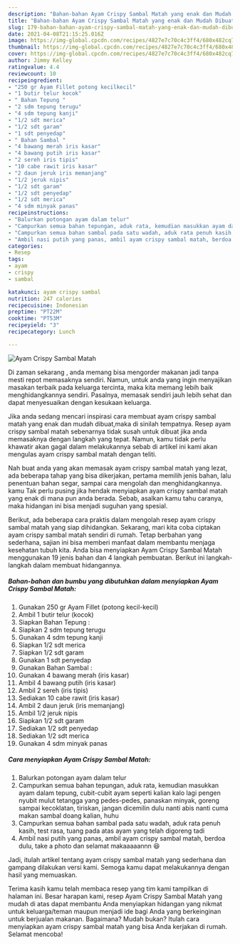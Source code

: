 ```yaml
---
description: "Bahan-bahan Ayam Crispy Sambal Matah yang enak dan Mudah Dibuat"
title: "Bahan-bahan Ayam Crispy Sambal Matah yang enak dan Mudah Dibuat"
slug: 179-bahan-bahan-ayam-crispy-sambal-matah-yang-enak-dan-mudah-dibuat
date: 2021-04-08T21:15:25.016Z
image: https://img-global.cpcdn.com/recipes/4827e7c70c4c3ff4/680x482cq70/ayam-crispy-sambal-matah-foto-resep-utama.jpg
thumbnail: https://img-global.cpcdn.com/recipes/4827e7c70c4c3ff4/680x482cq70/ayam-crispy-sambal-matah-foto-resep-utama.jpg
cover: https://img-global.cpcdn.com/recipes/4827e7c70c4c3ff4/680x482cq70/ayam-crispy-sambal-matah-foto-resep-utama.jpg
author: Jimmy Kelley
ratingvalue: 4.4
reviewcount: 10
recipeingredient:
- "250 gr Ayam Fillet potong kecilkecil"
- "1 butir telur kocok"
- " Bahan Tepung "
- "2 sdm tepung terugu"
- "4 sdm tepung kanji"
- "1/2 sdt merica"
- "1/2 sdt garam"
- "1 sdt penyedap"
- " Bahan Sambal "
- "4 bawang merah iris kasar"
- "4 bawang putih iris kasar"
- "2 sereh iris tipis"
- "10 cabe rawit iris kasar"
- "2 daun jeruk iris memanjang"
- "1/2 jeruk nipis"
- "1/2 sdt garam"
- "1/2 sdt penyedap"
- "1/2 sdt merica"
- "4 sdm minyak panas"
recipeinstructions:
- "Balurkan potongan ayam dalam telur"
- "Campurkan semua bahan tepungan, aduk rata, kemudian masukkan ayam dalam tepung, cubit-cubit ayam seperti kalian kalo lagi pengen nyubit mulut tetangga yang pedes-pedes, panaskan minyak, goreng sampai kecoklatan, tiriskan, jangan dicemilin dulu nanti abis nanti cuma makan sambal doang kalian, huhu"
- "Campurkan semua bahan sambal pada satu wadah, aduk rata penuh kasih, test rasa, tuang pada atas ayam yang telah digoreng tadi"
- "Ambil nasi putih yang panas, ambil ayam crispy sambal matah, berdoa dulu, take a photo dan selamat makaaaaannn 😆"
categories:
- Resep
tags:
- ayam
- crispy
- sambal

katakunci: ayam crispy sambal 
nutrition: 247 calories
recipecuisine: Indonesian
preptime: "PT22M"
cooktime: "PT53M"
recipeyield: "3"
recipecategory: Lunch

---
```



![Ayam Crispy Sambal Matah](https://img-global.cpcdn.com/recipes/4827e7c70c4c3ff4/680x482cq70/ayam-crispy-sambal-matah-foto-resep-utama.jpg)

Di zaman  sekarang , anda memang bisa mengorder makanan jadi tanpa mesti repot memasaknya sendiri. Namun, untuk anda yang ingin menyajikan masakan terbaik pada keluarga tercinta, maka kita memang lebih baik menghidangkannya sendiri. Pasalnya, memasak sendiri jauh lebih sehat dan dapat menyesuaikan dengan kesukaan keluarga.

Jika anda sedang mencari inspirasi cara membuat ayam crispy sambal matah yang enak dan mudah dibuat,maka di sinilah tempatnya. Resep ayam crispy sambal matah  sebenarnya tidak susah untuk dibuat jika anda memasaknya dengan langkah yang tepat. Namun, kamu tidak perlu khawatir akan gagal dalam melakukannya 
sebab di artikel ini kami akan mengulas ayam crispy sambal matah dengan teliti.  



Nah buat anda yang akan memasak ayam crispy sambal matah yang lezat, ada beberapa tahap yang bisa dikerjakan, pertama memilih jenis bahan, lalu penentuan bahan segar, sampai cara mengolah dan menghidangkannya. kamu Tak perlu pusing jika hendak menyiapkan ayam crispy sambal matah yang enak di mana pun anda berada. Sebab, asalkan kamu  tahu caranya, maka hidangan ini bisa menjadi suguhan yang spesial.

Berikut, ada beberapa cara praktis  dalam mengolah resep ayam crispy sambal matah yang siap dihidangkan. Sekarang, mari kita coba ciptakan ayam crispy sambal matah sendiri di rumah. Tetap berbahan yang sederhana, sajian ini bisa memberi manfaat dalam membantu menjaga kesehatan tubuh kita. Anda bisa menyiapkan Ayam Crispy Sambal Matah menggunakan 19 jenis bahan dan 4 langkah pembuatan. Berikut ini langkah-langkah dalam membuat hidangannya.

<!--inarticleads1-->

##### Bahan-bahan dan bumbu yang dibutuhkan dalam menyiapkan Ayam Crispy Sambal Matah:

1. Gunakan 250 gr Ayam Fillet (potong kecil-kecil)
1. Ambil 1 butir telur (kocok)
1. Siapkan  Bahan Tepung :
1. Siapkan 2 sdm tepung terugu
1. Gunakan 4 sdm tepung kanji
1. Siapkan 1/2 sdt merica
1. Siapkan 1/2 sdt garam
1. Gunakan 1 sdt penyedap
1. Gunakan  Bahan Sambal :
1. Gunakan 4 bawang merah (iris kasar)
1. Ambil 4 bawang putih (iris kasar)
1. Ambil 2 sereh (iris tipis)
1. Sediakan 10 cabe rawit (iris kasar)
1. Ambil 2 daun jeruk (iris memanjang)
1. Ambil 1/2 jeruk nipis
1. Siapkan 1/2 sdt garam
1. Sediakan 1/2 sdt penyedap
1. Sediakan 1/2 sdt merica
1. Gunakan 4 sdm minyak panas




<!--inarticleads2-->

##### Cara menyiapkan Ayam Crispy Sambal Matah:

1. Balurkan potongan ayam dalam telur
1. Campurkan semua bahan tepungan, aduk rata, kemudian masukkan ayam dalam tepung, cubit-cubit ayam seperti kalian kalo lagi pengen nyubit mulut tetangga yang pedes-pedes, panaskan minyak, goreng sampai kecoklatan, tiriskan, jangan dicemilin dulu nanti abis nanti cuma makan sambal doang kalian, huhu
1. Campurkan semua bahan sambal pada satu wadah, aduk rata penuh kasih, test rasa, tuang pada atas ayam yang telah digoreng tadi
1. Ambil nasi putih yang panas, ambil ayam crispy sambal matah, berdoa dulu, take a photo dan selamat makaaaaannn 😆




Jadi, itulah artikel tentang  ayam crispy sambal matah  yang sederhana dan gampang dilakukan versi kami. Semoga kamu dapat melakukannya dengan hasil yang memuaskan. 

Terima kasih kamu telah membaca resep yang tim kami tampilkan di halaman ini. Besar harapan kami, resep  Ayam Crispy Sambal Matah yang mudah di atas dapat membantu Anda menyiapkan hidangan yang nikmat untuk keluarga/teman maupun menjadi ide bagi Anda yang berkeinginan untuk berjualan makanan. Bagaimana? Mudah bukan? Itulah cara menyiapkan ayam crispy sambal matah yang bisa Anda kerjakan di rumah. Selamat mencoba!

